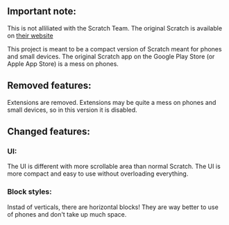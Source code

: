 ## Important note:
This is not alliliated with the Scratch Team. The original Scratch is available on [their website](https://scratch.mit.edu/)

This project is meant to be a compact version of Scratch meant for phones and small devices. The original Scratch app on the Google Play Store (or Apple App Store) is a mess on phones.
## Removed features:
Extensions are removed. Extensions may be quite a mess on phones and small devices, so in this version it is disabled.
## Changed features:
### UI:
The UI is different with more scrollable area than normal Scratch. The UI is more compact and easy to use without overloading everything.
### Block styles:
Instad of verticals, there are horizontal blocks! They are way better to use of phones and don't take up much space.
